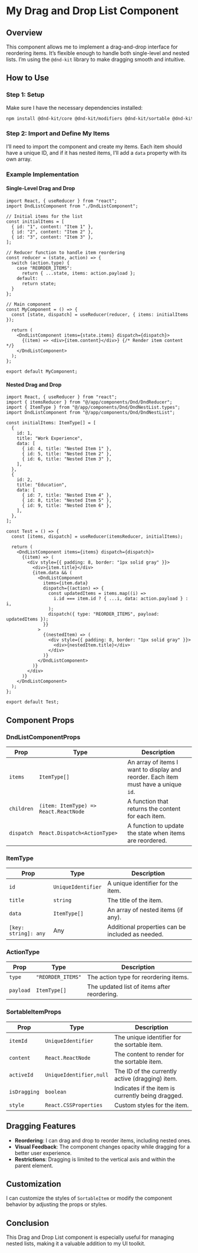# My Drag and Drop List Component

## Overview

This component allows me to implement a drag-and-drop interface for reordering items. It’s flexible enough to handle both single-level and nested lists. I’m using the `@dnd-kit` library to make dragging smooth and intuitive.

## How to Use

### Step 1: Setup

Make sure I have the necessary dependencies installed:

```bash
npm install @dnd-kit/core @dnd-kit/modifiers @dnd-kit/sortable @dnd-kit/utilities
```

### Step 2: Import and Define My Items

I’ll need to import the component and create my items. Each item should have a unique ID, and if it has nested items, I’ll add a `data` property with its own array.

### Example Implementation

#### Single-Level Drag and Drop

```tsx
import React, { useReducer } from "react";
import DndListComponent from "./DndListComponent";

// Initial items for the list
const initialItems = [
  { id: "1", content: "Item 1" },
  { id: "2", content: "Item 2" },
  { id: "3", content: "Item 3" },
];

// Reducer function to handle item reordering
const reducer = (state, action) => {
  switch (action.type) {
    case "REORDER_ITEMS":
      return { ...state, items: action.payload };
    default:
      return state;
  }
};

// Main component
const MyComponent = () => {
  const [state, dispatch] = useReducer(reducer, { items: initialItems });

  return (
    <DndListComponent items={state.items} dispatch={dispatch}>
      {(item) => <div>{item.content}</div>} {/* Render item content */}
    </DndListComponent>
  );
};

export default MyComponent;
```

#### Nested Drag and Drop

```tsx
import React, { useReducer } from "react";
import { itemsReducer } from "@/app/components/Dnd/DndReducer";
import { ItemType } from "@/app/components/Dnd/DndNestList.types";
import DndListComponent from "@/app/components/Dnd/DndNestList";

const initialItems: ItemType[] = [
  {
    id: 1,
    title: "Work Experience",
    data: [
      { id: 4, title: "Nested Item 1" },
      { id: 5, title: "Nested Item 2" },
      { id: 6, title: "Nested Item 3" },
    ],
  },
  {
    id: 2,
    title: "Education",
    data: [
      { id: 7, title: "Nested Item 4" },
      { id: 8, title: "Nested Item 5" },
      { id: 9, title: "Nested Item 6" },
    ],
  },
];

const Test = () => {
  const [items, dispatch] = useReducer(itemsReducer, initialItems);

  return (
    <DndListComponent items={items} dispatch={dispatch}>
      {(item) => (
        <div style={{ padding: 8, border: "1px solid gray" }}>
          <div>{item.title}</div>
          {item.data && (
            <DndListComponent
              items={item.data}
              dispatch={(action) => {
                const updatedItems = items.map((i) =>
                  i.id === item.id ? { ...i, data: action.payload } : i,
                );
                dispatch({ type: "REORDER_ITEMS", payload: updatedItems });
              }}
            >
              {(nestedItem) => (
                <div style={{ padding: 8, border: "1px solid gray" }}>
                  <div>{nestedItem.title}</div>
                </div>
              )}
            </DndListComponent>
          )}
        </div>
      )}
    </DndListComponent>
  );
};

export default Test;
```

## Component Props

### DndListComponentProps

| Prop       | Type                                  | Description                                                                         |
| ---------- | ------------------------------------- | ----------------------------------------------------------------------------------- |
| `items`    | `ItemType[]`                          | An array of items I want to display and reorder. Each item must have a unique `id`. |
| `children` | `(item: ItemType) => React.ReactNode` | A function that returns the content for each item.                                  |
| `dispatch` | `React.Dispatch<ActionType>`          | A function to update the state when items are reordered.                            |

### ItemType

| Prop                 | Type               | Description                                      |
| -------------------- | ------------------ | ------------------------------------------------ |
| `id`                 | `UniqueIdentifier` | A unique identifier for the item.                |
| `title`              | `string`           | The title of the item.                           |
| `data`               | `ItemType[]`       | An array of nested items (if any).               |
| `[key: string]: any` | Any                | Additional properties can be included as needed. |

### ActionType

| Prop      | Type              | Description                                 |
| --------- | ----------------- | ------------------------------------------- |
| `type`    | `"REORDER_ITEMS"` | The action type for reordering items.       |
| `payload` | `ItemType[]`      | The updated list of items after reordering. |

### SortableItemProps

| Prop         | Type                    | Description                                       |
| ------------ | ----------------------- | ------------------------------------------------- |
| `itemId`     | `UniqueIdentifier`      | The unique identifier for the sortable item.      |
| `content`    | `React.ReactNode`       | The content to render for the sortable item.      |
| `activeId`   | `UniqueIdentifier,null` | The ID of the currently active (dragging) item.   |
| `isDragging` | `boolean`               | Indicates if the item is currently being dragged. |
| `style`      | `React.CSSProperties`   | Custom styles for the item.                       |

## Dragging Features

- **Reordering**: I can drag and drop to reorder items, including nested ones.
- **Visual Feedback**: The component changes opacity while dragging for a better user experience.
- **Restrictions**: Dragging is limited to the vertical axis and within the parent element.

## Customization

I can customize the styles of `SortableItem` or modify the component behavior by adjusting the props or styles.

## Conclusion

This Drag and Drop List component is especially useful for managing nested lists, making it a valuable addition to my UI toolkit.
